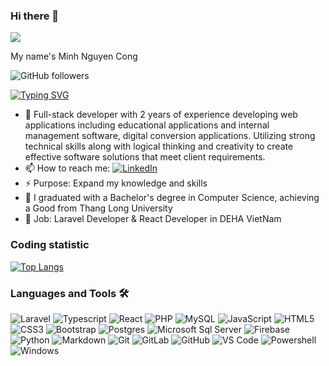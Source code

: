 ### Hi there 👋

<img src="https://profile-counter.glitch.me/CongMinh77/count.svg">

My name's Minh Nguyen Cong

![GitHub followers](https://img.shields.io/github/followers/CongMinh77)

[![Typing SVG](https://readme-typing-svg.herokuapp.com?font=Quicksand&weight=500&size=22&pause=1000&background=FFFFFF00&width=500&lines=I'm+Web+Developer)](https://git.io/typing-svg)

- 🌱 Full-stack developer with 2 years of experience developing web applications including educational applications and internal management software, digital conversion applications. Utilizing strong technical skills along with logical thinking and creativity to create effective software solutions that meet client requirements.
- 📫 How to reach me: <a href="https://www.linkedin.com/in/minh-nguyencong/" target="_blank"><img src="https://img.shields.io/badge/LinkedIn-%230077B5.svg?&style=flat-square&logo=linkedin&logoColor=white" alt="LinkedIn"></a> 
- ⚡ Purpose: Expand my knowledge and skills
- 🔭 I graduated with a Bachelor's degree in Computer Science, achieving a Good from Thang Long University
- 💼 Job: Laravel Developer & React Developer in DEHA VietNam


### Coding statistic

[![Top Langs](https://github-readme-stats.vercel.app/api/top-langs/?username=CongMinh77&layout=donut-vertical)](https://github.com/CongMinh77/github-readme-stats)

### Languages and Tools 🛠

![Laravel](https://img.shields.io/badge/Laravel-%23FF2D20.svg?style=flat-square&logo=laravel&logoColor=white)
![Typescript](https://shields.io/badge/TypeScript-3178C6?logo=TypeScript&logoColor=FFF&style=flat-square)
![React](https://img.shields.io/badge/React-%2320232a.svg?style=flat-square&logo=react&logoColor=%2361DAFB)
![PHP](https://img.shields.io/badge/PHP-%23777BB4.svg?style=flat-square&logo=php&logoColor=white)
![MySQL](https://img.shields.io/badge/Mysql-%2300f.svg?style=flat-square&logo=mysql&logoColor=white)
![JavaScript](https://img.shields.io/badge/-JavaScript-%23F7DF1C?style=flat-square&logo=javascript&logoColor=000000&labelColor=%23F7DF1C&color=%23FFCE5A)
![HTML5](https://img.shields.io/badge/-HTML5-%23E44D27?style=flat-square&logo=html5&logoColor=ffffff)
![CSS3](https://img.shields.io/badge/-CSS3-%231572B6?style=flat-square&logo=css3)
![Bootstrap](https://img.shields.io/badge/-Bootstrap-563D7C?style=flat-square&logo=Bootstrap)
![Postgres](https://img.shields.io/badge/Postgres-%23316192.svg?style=flat-square&logo=postgresql&logoColor=white)
![Microsoft Sql Server](https://img.shields.io/badge/-Sql%20Server-CC2927?style=flat-square&logo=microsoft-sql-server&logoColor=ffffff)
![Firebase](https://img.shields.io/badge/-Firebase-FFCA28?style=flat-square&logo=firebase&logoColor=ffffff)
![Python](http://img.shields.io/badge/-Python-3776AB?style=flat-square&logo=python&logoColor=ffffff)
![Markdown](https://img.shields.io/badge/-Markdown-000000?style=flat-square&logo=markdown)
![Git](https://img.shields.io/badge/-Git-%23F05032?style=flat-square&logo=git&logoColor=%23ffffff)
![GitLab](https://img.shields.io/badge/-GitLab-FCA121?style=flat-square&logo=gitlab)
![GitHub](https://img.shields.io/badge/-GitHub-181717?style=flat-square&logo=github)
![VS Code](http://img.shields.io/badge/-VS%20Code-007ACC?style=flat-square&logo=visual-studio-code&logoColor=ffffff)
![Powershell](http://img.shields.io/badge/-Powershell-5391FE?style=flat-square&logo=powershell&logoColor=ffffff)
![Windows](http://img.shields.io/badge/-Windows-0078D6?style=flat-square&logo=windows&logoColor=ffffff)
